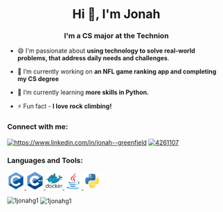 <h1 align="center">Hi 👋, I'm Jonah</h1>
<h3 align="center">I'm a CS major at the Technion</h3>

- 😄 I'm passionate about **using technology to solve real-world problems, that address daily needs and challenges**.

- 🔭 I’m currently working on **an NFL game ranking app and completing my CS degree**

- 🌱 I’m currently learning **more skills in Python.**

- ⚡ Fun fact - **I love rock climbing!**

<h3 align="left">Connect with me:</h3>
<p align="left">
<a href="https://linkedin.com/in/https://www.linkedin.com/in/jonah--greenfield" target="blank"><img align="center" src="https://raw.githubusercontent.com/rahuldkjain/github-profile-readme-generator/master/src/images/icons/Social/linked-in-alt.svg" alt="https://www.linkedin.com/in/jonah--greenfield" height="30" width="40" /></a>
<a href="https://stackoverflow.com/users/4261107" target="blank"><img align="center" src="https://raw.githubusercontent.com/rahuldkjain/github-profile-readme-generator/master/src/images/icons/Social/stack-overflow.svg" alt="4261107" height="30" width="40" /></a>
</p>

<h3 align="left">Languages and Tools:</h3>
<p align="left"> <a href="https://www.cprogramming.com/" target="_blank" rel="noreferrer"> <img src="https://raw.githubusercontent.com/devicons/devicon/master/icons/c/c-original.svg" alt="c" width="40" height="40"/> </a> <a href="https://www.w3schools.com/cpp/" target="_blank" rel="noreferrer"> <img src="https://raw.githubusercontent.com/devicons/devicon/master/icons/cplusplus/cplusplus-original.svg" alt="cplusplus" width="40" height="40"/> </a> <a href="https://www.docker.com/" target="_blank" rel="noreferrer"> <img src="https://raw.githubusercontent.com/devicons/devicon/master/icons/docker/docker-original-wordmark.svg" alt="docker" width="40" height="40"/> </a> <a href="https://www.java.com" target="_blank" rel="noreferrer"> <img src="https://raw.githubusercontent.com/devicons/devicon/master/icons/java/java-original.svg" alt="java" width="40" height="40"/> </a> <a href="https://www.python.org" target="_blank" rel="noreferrer"> <img src="https://raw.githubusercontent.com/devicons/devicon/master/icons/python/python-original.svg" alt="python" width="40" height="40"/> </a> </p>

<p><img align="left" src="https://github-readme-stats.vercel.app/api/top-langs?username=1jonahg1&show_icons=true&locale=en&layout=compact" alt="1jonahg1" /></p>

<p>&nbsp;<img align="center" src="https://github-readme-stats.vercel.app/api?username=1jonahg1&show_icons=true&locale=en" alt="1jonahg1" /></p>
